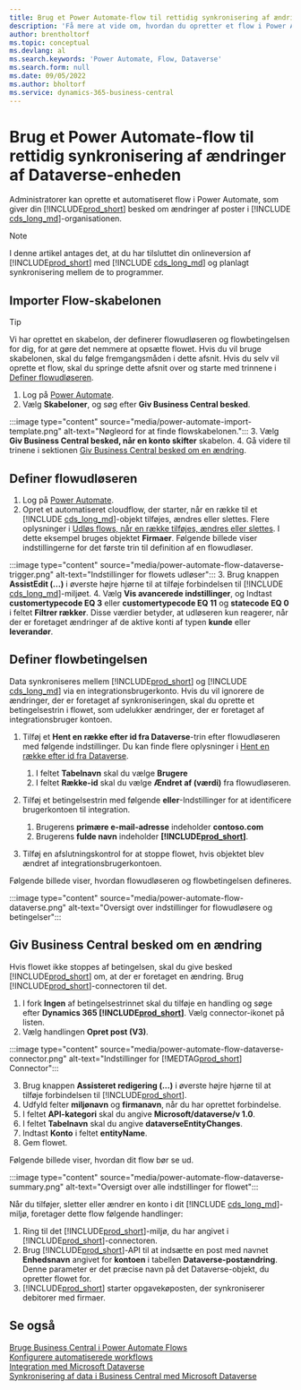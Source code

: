 ```yaml
---
title: Brug et Power Automate-flow til rettidig synkronisering af ændringer af Dataverse-enheden
description: 'Få mere at vide om, hvordan du opretter et flow i Power Automate, der giver dig besked, når en enhed ændres i Dataverse-miljøet.'
author: brentholtorf
ms.topic: conceptual
ms.devlang: al
ms.search.keywords: 'Power Automate, Flow, Dataverse'
ms.search.form: null
ms.date: 09/05/2022
ms.author: bholtorf
ms.service: dynamics-365-business-central
---
```

# <a name="use-a-power-automate-flow-to-timely-synchronize-dataverse-entity-changes"></a>Brug et Power Automate-flow til rettidig synkronisering af ændringer af Dataverse-enheden

Administratorer kan oprette et automatiseret flow i Power Automate, som giver din [!INCLUDE[prod_short](includes/prod_short.md)] besked om ændringer af poster i [!INCLUDE [cds_long_md](includes/cds_long_md.md)]-organisationen.

> [!NOTE]
> I denne artikel antages det, at du har tilsluttet din onlineversion af [!INCLUDE[prod_short](includes/prod_short.md)] med [!INCLUDE [cds_long_md](includes/cds_long_md.md)] og planlagt synkronisering mellem de to programmer.

## <a name="import-the-flow-template"></a>Importer Flow-skabelonen

> [!TIP]
> Vi har oprettet en skabelon, der definerer flowudløseren og flowbetingelsen for dig, for at gøre det nemmere at opsætte flowet. Hvis du vil bruge skabelonen, skal du følge fremgangsmåden i dette afsnit. Hvis du selv vil oprette et flow, skal du springe dette afsnit over og starte med trinnene i [Definer flowudløseren](#define-the-flow-trigger).

1. Log på [Power Automate](https://powerautomate.microsoft.com).
2. Vælg **Skabeloner**, og søg efter **Giv Business Central besked**.

:::image type="content" source="media/power-automate-import-template.png" alt-text="Nøgleord for at finde flowskabelonen.":::
3. Vælg **Giv Business Central besked, når en konto skifter** skabelon.
4. Gå videre til trinene i sektionen [Giv Business Central besked om en ændring](#notify-business-central-about-a-change).

## <a name="define-the-flow-trigger"></a>Definer flowudløseren

1. Log på [Power Automate](https://flow.microsoft.com).
2. Opret et automatiseret cloudflow, der starter, når en række til et [!INCLUDE [cds_long_md](includes/cds_long_md.md)]-objekt tilføjes, ændres eller slettes. Flere oplysninger i [Udløs flows, når en række tilføjes, ændres eller slettes](/power-automate/dataverse/create-update-delete-trigger). I dette eksempel bruges objektet **Firmaer**. Følgende billede viser indstillingerne for det første trin til definition af en flowudløser.

:::image type="content" source="media/power-automate-flow-dataverse-trigger.png" alt-text="Indstillinger for flowets udløser":::
3. Brug knappen **AssistEdit (...)** i øverste højre hjørne til at tilføje forbindelsen til [!INCLUDE [cds_long_md](includes/cds_long_md.md)]-miljøet.
4. Vælg **Vis avancerede indstillinger**, og Indtast **customertypecode EQ 3** eller **customertypecode EQ 11** og **statecode EQ 0** i feltet **Filtrer rækker**. Disse værdier betyder, at udløseren kun reagerer, når der er foretaget ændringer af de aktive konti af typen **kunde** eller **leverandør**.

## <a name="define-the-flow-condition"></a>Definer flowbetingelsen

Data synkroniseres mellem [!INCLUDE[prod_short](includes/prod_short.md)] og [!INCLUDE [cds_long_md](includes/cds_long_md.md)] via en integrationsbrugerkonto. Hvis du vil ignorere de ændringer, der er foretaget af synkroniseringen, skal du oprette et betingelsestrin i flowet, som udelukker ændringer, der er foretaget af integrationsbruger kontoen.  

1. Tilføj et **Hent en række efter id fra Dataverse**-trin efter flowudløseren med følgende indstillinger. Du kan finde flere oplysninger i [Hent en række efter id fra Dataverse](/power-automate/dataverse/get-row-id).

    1. I feltet **Tabelnavn** skal du vælge **Brugere**
    2. I feltet **Række-id** skal du vælge **Ændret af (værdi)** fra flowudløseren.  

2. Tilføj et betingelsestrin med følgende **eller**-Indstillinger for at identificere brugerkontoen til integration.
    1. Brugerens **primære e-mail-adresse** indeholder **contoso.com**
    2. Brugerens **fulde navn** indeholder **[!INCLUDE[prod_short](includes/prod_short.md)]**.

3. Tilføj en afslutningskontrol for at stoppe flowet, hvis objektet blev ændret af integrationsbrugerkontoen.

Følgende billede viser, hvordan flowudløseren og flowbetingelsen defineres.

:::image type="content" source="media/power-automate-flow-dataverse.png" alt-text="Oversigt over indstillinger for flowudløsere og betingelser":::

## <a name="notify-business-central-about-a-change"></a>Giv Business Central besked om en ændring

Hvis flowet ikke stoppes af betingelsen, skal du give besked [!INCLUDE[prod_short](includes/prod_short.md)] om, at der er foretaget en ændring. Brug [!INCLUDE[prod_short](includes/prod_short.md)]-connectoren til det.

1. I fork **Ingen** af betingelsestrinnet skal du tilføje en handling og søge efter **Dynamics 365 [!INCLUDE[prod_short](includes/prod_short.md)]**. Vælg connector-ikonet på listen.
2. Vælg handlingen **Opret post (V3)**.

:::image type="content" source="media/power-automate-flow-dataverse-connector.png" alt-text="Indstillinger for [!MEDTAG[prod_short](includes/prod_short.md)] Connector":::

3. Brug knappen **Assisteret redigering (...)** i øverste højre hjørne til at tilføje forbindelsen til [!INCLUDE[prod_short](includes/prod_short.md)].
4. Udfyld felter **miljønavn** og **firmanavn**, når du har oprettet forbindelse.
5. I feltet **API-kategori** skal du angive **Microsoft/dataverse/v 1.0**.
6. I feltet **Tabelnavn** skal du angive **dataverseEntityChanges**.
7. Indtast **Konto** i feltet **entityName**.
8. Gem flowet.

Følgende billede viser, hvordan dit flow bør se ud.

:::image type="content" source="media/power-automate-flow-dataverse-summary.png" alt-text="Oversigt over alle indstillinger for flowet":::

Når du tilføjer, sletter eller ændrer en konto i dit [!INCLUDE [cds_long_md](includes/cds_long_md.md)]-miljø, foretager dette flow følgende handlinger:

1. Ring til det [!INCLUDE[prod_short](includes/prod_short.md)]-miljø, du har angivet i [!INCLUDE[prod_short](includes/prod_short.md)]-connectoren.
2. Brug [!INCLUDE[prod_short](includes/prod_short.md)]-API til at indsætte en post med navnet **Enhedsnavn** angivet for **kontoen** i tabellen **Dataverse-postændring**. Denne parameter er det præcise navn på det Dataverse-objekt, du opretter flowet for.
3. [!INCLUDE[prod_short](includes/prod_short.md)] starter opgavekøposten, der synkroniserer debitorer med firmaer.

## <a name="see-also"></a>Se også

[Bruge Business Central i Power Automate Flows](across-how-use-financials-data-source-flow.md)  
[Konfigurere automatiserede workflows](/dynamics365/business-central/dev-itpro/powerplatform/automate-workflows)  
[Integration med Microsoft Dataverse](admin-common-data-service.md)  
[Synkronisering af data i Business Central med Microsoft Dataverse](admin-synchronizing-business-central-and-sales.md)  

